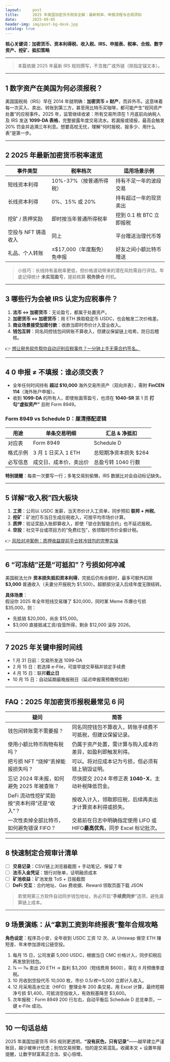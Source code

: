 ```yaml
---
layout:     post
title:      2025 年美国加密货币税务全解：最新税率、申报流程与合规须知
date:       2025-09-05
header-img: img/post-bg-desk.jpg
catalog: true
---
```


**核心关键词：加密货币、资本利得税、收入税、IRS、申报表、税率、合规、数字资产、挖矿、抵扣策略**

---

> 本篇依据 2025 年最新 IRS 规则撰写，不含推广或外链（除指定锚文本）。

---

## 1 数字资产在美国为何必须报税？

美国国税局（IRS）早在 2014 年就明确：**加密货币 = 财产**，而非外币。这意味着每一次买入、卖出、转账到第三方，甚至用比特币买咖啡，都可能产生“视同资产处置”的应税事件。2025 年，监管继续收紧：所有交易所须在 1 月底前向纳税人及 IRS 发送 **1099-DA 表格**，完整披露年度交易流水。若漏报或错报，最高会触发 20% 罚金并追溯三年利息。想要高枕无忧，理解“何时报税、报多少、用什么表”是第一步。

---

## 2 2025 年最新加密货币税率速览

| 事件类型            | 税率档次                     | 适用场景示例                       |
|---------------------|------------------------------|------------------------------------|
| 短线资本利得        | 10%-37%（按普通所得税）      | 持有不足一年的波段交易             |
| 长线资本利得        | 0%、15% 或 20%               | 持有超过一年的现货卖出             |
| 挖矿 / 质押奖励      | 即时按当年普通所得税率        | 挖到 0.1 枚 BTC 立即报税           |
| 空投与 NFT 铸造收入  | 同上                          | 平台赠送治理代币等                 |
| 礼品、个人转账       | ≤$17,000（年度豁免）免申报     | 好友之间小额比特币赠送             |

> 小技巧：长线持有虽税率更低，但价格波动带来的潜在风险需自行评估。年底记得统计 **未实现盈亏**，提前核算 **税务换仓** 时机。

---

## 3 哪些行为会被 IRS 认定为应税事件？

1. **法币 ↔ 加密货币**：无论盈亏，都属于处置资产。  
2. **加密货币 ↔ 加密货币**：用 ETH 换取稳定币 USDC，也会触发二次价格差。  
3. **商业场景接受加密付款**：收款当即时市价计入营业收入。  
4. **钱包互转**：同名同控钱包间转账不算收入，但建议保留链上哈希，防日后稽核。  

👉 [想让税务软件帮你自动识别应税事件？一分钟上手无需合约签名。](https://okxdog.com/)

---

## 4 0 申报 ≠ 不填报：谁必须交表？

- 全年任何时间持有 **超过 $10,000** 海外交易所资产（双向并表），需附 **FinCEN 114**（海外账户申报）。  
- 收到 **1099-DA** 的所有人，即使账面零盈亏，也须在 **1040-SR** 第 1 页 **打勾“虚拟资产”** 且附 Form 8949。  

### Form 8949 vs Schedule D：厘清搭配逻辑

| 用途         | 单条交易明细        | 汇总 & 净抵扣          |
|--------------|----------------------|------------------------|
| 对应表       | Form 8949           | Schedule D             |
| 格式示例     | 3 月 1 日买入 1 ETH   | 总短期净资本损失 $264 |
| 必写信息     | 成交日、成本价、卖出价 | 总盈亏转 1040 行数     |

**特别提醒**：每卖一次要写一行；多笔交易别偷懒，IRS 数据比对会自动标记缺失。

---

## 5 详解“收入税”四大板块

1. **工资**：公司以 USDC 发薪，当天市价计入工资单，同步预扣 **联邦 + 州税**。  
2. **挖矿**：矿池打币当日生成应税收入，可按平均市场价计算。  
3. **质押**：验证奖励入账即算收入，即使「锁仓到智能合约」也不延迟报税。  
4. **空投**：社交平台或项目方的“免费红包”，依领取时市价全额计税。  

👉 [风险对冲案例：质押收益提前平仓转冷钱包的完整实操](https://okxdog.com/)

---

## 6 “可冻结”还是“可抵扣”？亏损如何冲减

美国税法允许 **资本损失抵扣资本利得**，完抵后仍有余额时，最多可额外扣除 **$3,000** 普通收入（夫妻分开报税为 $1,500）。超额部分滚入后续年度无限结转。  

**具体场景**：  
假设你 2025 年全年短线交易赚了 $20,000，同时某 Meme 币爆仓亏损 $35,000，则：  
- 先抵销 $20,000，尚余 $15,000。  
- $3,000 直接抵减工资/自营所得，剩余 $12,000 滚存 2026。  

---

## 7 2025 年关键申报时间线

- 1 月 31 日前：交易所发送 1099-DA  
- 2 月 15 日：若选择 e-File，可提早提交草稿并锁定手续费  
- 4 月 15 日：联邦**截止日**  
- 10 月 15 日：自动延期最晚报税日（延迟申报需预缴预估税）

---

## FAQ：2025 年加密货币报税最常见 6 问

| 疑问                                           | 简答                                                                 |
|------------------------------------------------|----------------------------------------------------------------------|
| 钱包间转账需不需要报？                         | 同名同控钱包不算收入，转账手续费不可抵税，但建议保留记录。                     |
| 使用小额比特币购物有税吗？                     | 仍属于资产处置，需计算与购入成本的差异，如盈利即触发利得。                     |
| 把亏损 NFT “烧掉”丢掉能报损失吗？              | 可以。将对应成本记为亏损，但必须有链上销毁证明。                           |
| 忘记 2024 年未报，如何避免 2025 年被查账？     | 尽快提交 2024 年修正表 **1040-X**，主动补税降低罚金。                        |
| DeFi 流动性挖矿奖励按“资本利得”还是“收入”？     | 按收入计入，领取即应税，后续再卖出才计算资本利得或损失。                       |
| 一次性卖掉全部比特币，如何避免错误 FIFO？      | 交易前在日志中明确指定使用 LIFO 或 HIFO**最高优先**，同步 Excel 标记批次。 |

---

## 8 快速制定合规审计清单

- [ ] **交易记录**：CSV/链上浏览器截图 + 手动笔记，保留 7 年  
- [ ] **法币入金凭证**：银行对账单，证明融资成本  
- [ ] **矿池收益**：矿池发放 ToS + 日报截图  
- [ ] **DeFi 交互**：合约地址、Gas 费收据、Reward 领取页面下载 JSON  

> 若使用第三方软件自动同步钱包地址，务必开启“**手续费同步**”选项，避免漏算链上成本。

---

## 9 场景演练：从“拿到工资到年终报表”整年合规攻略

**角色设定**：程序员小安，全年收到 USDC 工资 12 次、从 Uniswap 做空 ETH 赚短差、年末参加游戏公链空投。  

1. 每月 15 日，公司发薪 5,000 USDC，根据当日 CMC 价格计入，同步扣税后再发放到钱包。  
2. 7⁄8 — 7⁄10 卖出 20 ETH → 盈利 $3,200（短线费用 $600），需在 8 月预缴季度税。  
3. 10 月收到空投代币 10,000 枚，市价 $0.5/枚＝$5,000 立即计入收入。  
4. 12 月采用高水位法（HIFO）整理全年 200 条交易，用 Excel 计算，最终短期净亏损 $1,400，可抵消空投收入，有效税基降至 $3,600。  
5. 次年报税：Form 8949 200 行左右，自动平衡后 Schedule D 总览单页，一键 e-File 成功。

---

## 10 一句话总结

2025 年美国加密货币 IRS 规则更透明，**“没有灰色，只有记录”**——越早建立严谨账目，越少被审计忧虑；别怕交易频繁，怕的是交易混乱。收藏本文 + 设置年报提醒，让数字财富真正合法、安心倍增。